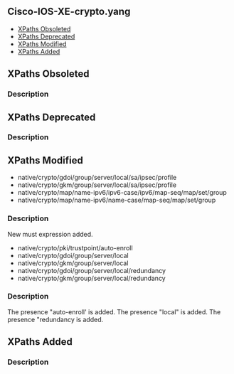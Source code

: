 ## Cisco-IOS-XE-crypto.yang


- [XPaths Obsoleted](#xpaths-obsoleted)
- [XPaths Deprecated](#xpaths-deprecated)
- [XPaths Modified](#xpaths-modified)
- [XPaths Added](#xpaths-added)

## XPaths Obsoleted

### Description

## XPaths Deprecated

### Description

## XPaths Modified

- native/crypto/gdoi/group/server/local/sa/ipsec/profile
- native/crypto/gkm/group/server/local/sa/ipsec/profile
- native/crypto/map/name-ipv6/ipv6-case/ipv6/map-seq/map/set/group
- native/crypto/map/name-ipv6/name-case/map-seq/map/set/group

### Description

New must expression added.

- native/crypto/pki/trustpoint/auto-enroll
- native/crypto/gdoi/group/server/local
- native/crypto/gkm/group/server/local
- native/crypto/gdoi/group/server/local/redundancy
- native/crypto/gkm/group/server/local/redundancy

### Description

The presence "auto-enroll' is added.
The presence "local" is added.
The presence "redundancy is added.

## XPaths Added

### Description
